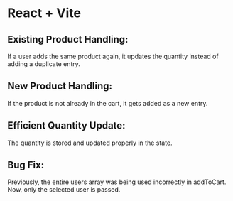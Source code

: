 # React + Vite


## Existing Product Handling: 
If a user adds the same product again, it updates the quantity instead of adding a duplicate entry.

## New Product Handling: 
If the product is not already in the cart, it gets added as a new entry.

## Efficient Quantity Update: 
The quantity is stored and updated properly in the state.

## Bug Fix: 
Previously, the entire users array was being used incorrectly in addToCart. Now, only the selected user is passed.